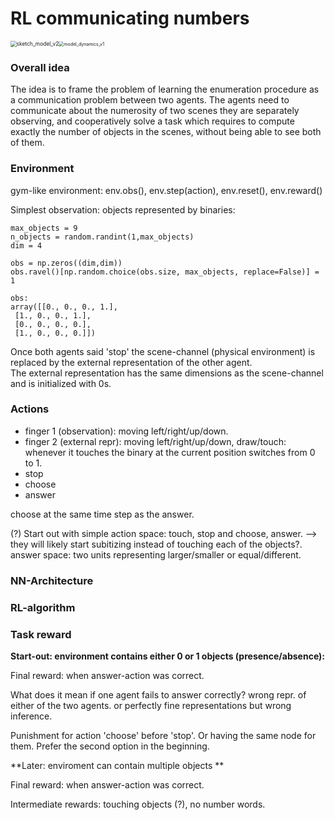 
# RL communicating numbers



<img src="/home/silvester/phd/projects/rl_number_communication/sketch_model_v2.png" alt="sketch_model_v2" style="zoom:60%;" /><img src="/home/silvester/phd/projects/rl_number_communication/model_dynamics_v1.png" alt="model_dynamics_v1" style="zoom:50%;" />

### Overall idea

The idea is to frame the  problem of learning the enumeration procedure as a  communication problem between two agents. The agents  need to communicate about the numerosity of two scenes   they are separately observing, and cooperatively solve a task which requires to compute exactly the number of   objects in the scenes, without being able to see both of them.

### Environment 

gym-like environment:
env.obs(), env.step(action), env.reset(), env.reward()

Simplest observation: objects represented by binaries:

```
max_objects = 9
n_objects = random.randint(1,max_objects)
dim = 4

obs = np.zeros((dim,dim))
obs.ravel()[np.random.choice(obs.size, max_objects, replace=False)] = 1

obs:
array([[0., 0., 0., 1.],
 [1., 0., 0., 1.],
 [0., 0., 0., 0.],
 [1., 0., 0., 0.]])
```



Once both agents said 'stop' the scene-channel (physical environment) is replaced by the external representation of the other agent.  
The external representation has the same dimensions as the scene-channel and is initialized with 0s. 



### Actions

- finger 1 (observation): moving left/right/up/down.
-  finger 2 (external repr):  moving left/right/up/down, draw/touch: whenever it touches the binary at the current position switches from 0 to 1.
- stop
- choose 
- answer



choose at the same time step as the answer.

(?) Start out with simple action space: touch, stop and choose, answer. --> they will likely start subitizing instead of touching each of the objects?. 
answer space: two units representing larger/smaller or equal/different.

### NN-Architecture



### RL-algorithm





### Task reward

**Start-out: environment contains either 0 or 1 objects (presence/absence):**

Final reward: when answer-action was correct.

What does it mean if one agent fails to answer correctly? wrong repr. of either of the two agents. or perfectly fine representations but wrong inference.

Punishment for action 'choose' before 'stop'. Or having the same node for them. Prefer the second option in the beginning.



**Later: enviroment can contain multiple objects ** 

Final reward: when answer-action was correct.

Intermediate rewards: touching objects (?), no number words. 
